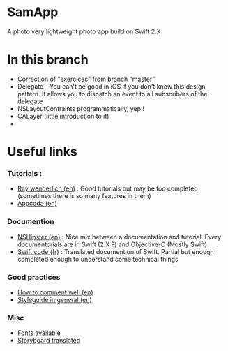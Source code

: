 # SamApp
A photo very lightweight photo app build on Swift 2.X


# In this branch
- Correction of "exercices" from branch "master"
- Delegate - You can't be good in iOS if you don't know this design pattern. It allows you to dispatch an event to all subscribers of the delegate
- NSLayoutContraints programmatically, yep !
- CALayer (little introduction to it)
- 


# Useful links

### Tutorials :
- [Ray wenderlich (en)](http://raywenderlich.com/) : Good tutorials but may be too completed (sometimes there is so many features in them)
- [Appcoda (en)](http://www.appcoda.com)


### Documention
- [NSHipster (en)](http://nshipster.com) : Nice mix between a documentation and tutorial. Every documentorials are in Swift (2.X ?) and Objective-C (Mostly Swift)
- [Swift code (fr)](http://www.swiftcode.fr/) : Translated documention of Swift. Partial but enough completed enough to understand some technical things


### Good practices
- [How to comment well (en)](http://nshipster.com/swift-documentation/)
- [Styleguide in general (en)](https://github.com/raywenderlich/swift-style-guide)
   
   
### Misc
- [Fonts available](http://iosfonts.com/)
- [Storyboard translated](http://stackoverflow.com/questions/15094259/is-it-possible-to-update-a-localized-storyboards-strings)




